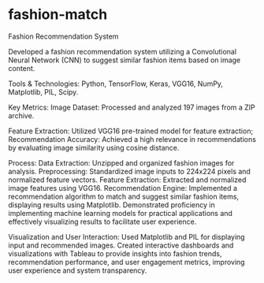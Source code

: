 # fashion-match
Fashion Recommendation System

Developed a fashion recommendation system utilizing a Convolutional Neural Network (CNN) to suggest similar fashion items based on image content.

Tools & Technologies: Python, TensorFlow, Keras, VGG16, NumPy, Matplotlib, PIL, Scipy.

Key Metrics:
Image Dataset: Processed and analyzed 197 images from a ZIP archive.

Feature Extraction: Utilized VGG16 pre-trained model for feature extraction;
Recommendation Accuracy: Achieved a high relevance in recommendations by evaluating image similarity using cosine distance.

Process:
Data Extraction: Unzipped and organized fashion images for analysis.
Preprocessing: Standardized image inputs to 224x224 pixels and normalized feature vectors.
Feature Extraction: Extracted and normalized image features using VGG16.
Recommendation Engine: Implemented a recommendation algorithm to match and suggest similar fashion items, displaying results using Matplotlib.
Demonstrated proficiency in implementing machine learning models for practical applications and effectively visualizing results to facilitate user experience.

Visualization and User Interaction: Used Matplotlib and PIL for displaying input and recommended images. Created interactive dashboards and visualizations with Tableau to provide insights into fashion trends, recommendation performance, and user engagement metrics, improving user experience and system transparency.
